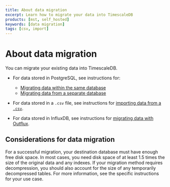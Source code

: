 ```yaml
---
title: About data migration
excerpt: Learn how to migrate your data into TimescaleDB
products: [mst, self_hosted]
keywords: [data migration]
tags: [csv, import]
---
```


# About data migration

You can migrate your existing data into TimescaleDB.

*   For data stored in PostgreSQL, see instructions for:
    *   [Migrating data within the same database][same-db]
    *   [Migrating data from a separate database][different-db]

*   For data stored in a `.csv` file, see instructions for [importing data from
    a `.csv`][import-data].

*   For data stored in InfluxDB, see instructions for [migrating data with
    Outflux][outflux].

## Considerations for data migration

For a successful migration, your destination database must have enough free disk
space. In most cases, you need disk space of at least 1.5 times the size of the
original data and any indexes. If your migration method requires decompression,
you should also account for the size of any temporarily decompressed tables. For
more information, see the specific instructions for your use case.

[different-db]: /use-timescale/:currentVersion:/migrate-data/different-db/
[import-data]: /use-timescale/:currentVersion:/migrate-data/import-csv/
[mst-to-cloud]: /use-timescale/:currentVersion:/migrate-data/
[outflux]: /use-timescale/:currentVersion:/migrate-data/migrate-influxdb/
[same-db]: /use-timescale/:currentVersion:/migrate-data/same-db/
